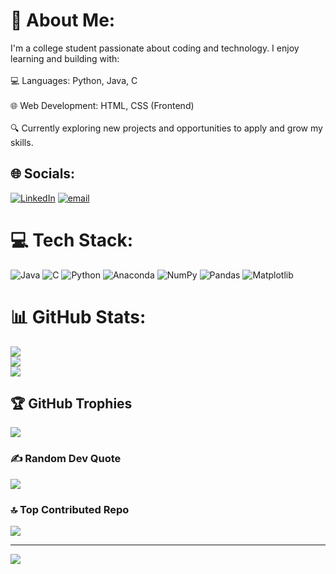 # 💫 About Me:
I'm a college student passionate about coding and technology. I enjoy learning and building with:<br><br>💻 Languages: Python, Java, C<br><br>🌐 Web Development: HTML, CSS (Frontend)<br><br>🔍 Currently exploring new projects and opportunities to apply and grow my skills.


## 🌐 Socials:
[![LinkedIn](https://img.shields.io/badge/LinkedIn-%230077B5.svg?logo=linkedin&logoColor=white)](https://linkedin.com/in/https://www.linkedin.com/in/aditya-yadav-41a50a355) [![email](https://img.shields.io/badge/Email-D14836?logo=gmail&logoColor=white)](mailto:classaditya01@gmail.com) 

# 💻 Tech Stack:
![Java](https://img.shields.io/badge/java-%23ED8B00.svg?style=for-the-badge&logo=openjdk&logoColor=white) ![C](https://img.shields.io/badge/c-%2300599C.svg?style=for-the-badge&logo=c&logoColor=white) ![Python](https://img.shields.io/badge/python-3670A0?style=for-the-badge&logo=python&logoColor=ffdd54) ![Anaconda](https://img.shields.io/badge/Anaconda-%2344A833.svg?style=for-the-badge&logo=anaconda&logoColor=white) ![NumPy](https://img.shields.io/badge/numpy-%23013243.svg?style=for-the-badge&logo=numpy&logoColor=white) ![Pandas](https://img.shields.io/badge/pandas-%23150458.svg?style=for-the-badge&logo=pandas&logoColor=white) ![Matplotlib](https://img.shields.io/badge/Matplotlib-%23ffffff.svg?style=for-the-badge&logo=Matplotlib&logoColor=black)
# 📊 GitHub Stats:
![](https://github-readme-stats.vercel.app/api?username=aditya-dev-create&theme=dark&hide_border=false&include_all_commits=false&count_private=false)<br/>
![](https://nirzak-streak-stats.vercel.app/?user=aditya-dev-create&theme=dark&hide_border=false)<br/>
![](https://github-readme-stats.vercel.app/api/top-langs/?username=aditya-dev-create&theme=dark&hide_border=false&include_all_commits=false&count_private=false&layout=compact)

## 🏆 GitHub Trophies
![](https://github-profile-trophy.vercel.app/?username=aditya-dev-create&theme=radical&no-frame=false&no-bg=true&margin-w=4)

### ✍️ Random Dev Quote
![](https://quotes-github-readme.vercel.app/api?type=horizontal&theme=radical)

### 🔝 Top Contributed Repo
![](https://github-contributor-stats.vercel.app/api?username=aditya-dev-create&limit=5&theme=dark&combine_all_yearly_contributions=true)

---
[![](https://visitcount.itsvg.in/api?id=aditya-dev-create&icon=0&color=0)](https://visitcount.itsvg.in)

<!-- Proudly created with GPRM ( https://gprm.itsvg.in ) -->
